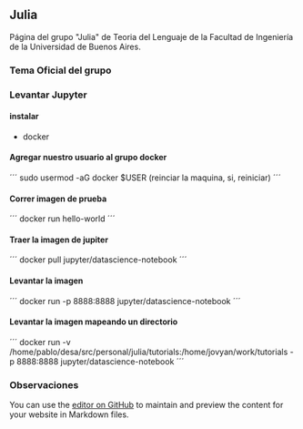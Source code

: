 ## Julia

Página del grupo "Julia" de Teoria del Lenguaje de la Facultad de Ingeniería de la Universidad de Buenos Aires.


### Tema Oficial del grupo

### Levantar Jupyter

#### instalar 
 -  docker

#### Agregar nuestro usuario al grupo docker
´´´
sudo usermod -aG docker $USER (reinciar la maquina, si, reiniciar)
´´´
#### Correr imagen de prueba
´´´
docker run hello-world
´´´
#### Traer la imagen de jupiter
´´´
docker pull jupyter/datascience-notebook
´´´
#### Levantar la imagen 
´´´
docker run  -p 8888:8888 jupyter/datascience-notebook 
´´´
#### Levantar la imagen mapeando un directorio
´´´
docker run -v /home/pablo/desa/src/personal/julia/tutorials:/home/jovyan/work/tutorials -p 8888:8888 jupyter/datascience-notebook 
´´´


### Observaciones
You can use the [editor on GitHub](https://github.com/pablito-ernesto/julia/edit/master/README.md) to maintain and preview the content for your website in Markdown files.
